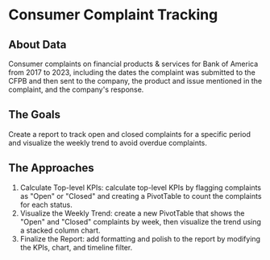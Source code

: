 # Consumer Complaint Tracking
## About Data
Consumer complaints on financial products & services for Bank of America from 2017 to 2023, including the dates the complaint was submitted to the CFPB and then sent to the company, the product and issue mentioned in the complaint, and the company's response.
## The Goals
Create a report to track open and closed complaints for a specific period and visualize the weekly trend to avoid overdue complaints.
## The Approaches
1. Calculate Top-level KPIs: calculate top-level KPIs by flagging complaints as "Open" or "Closed" and creating a PivotTable to count the complaints for each status.
2. Visualize the Weekly Trend: create a new PivotTable that shows the "Open" and "Closed" complaints by week, then visualize the trend using a stacked column chart.
3. Finalize the Report: add formatting and polish to the report by modifying the KPIs, chart, and timeline filter.
